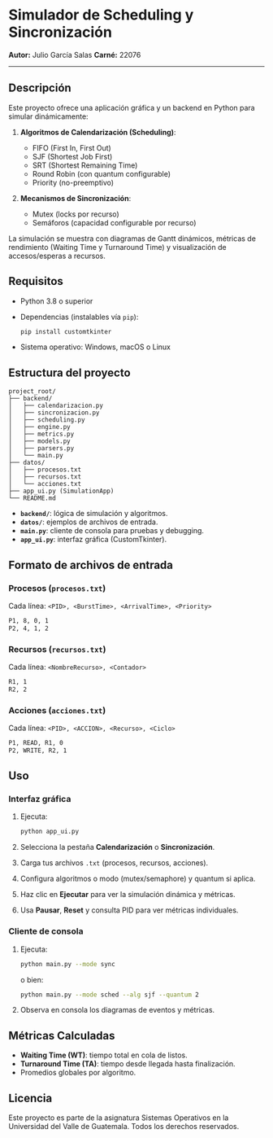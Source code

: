 # Simulador de Scheduling y Sincronización

**Autor:** Julio García Salas
**Carné:** 22076

---

## Descripción

Este proyecto ofrece una aplicación gráfica y un backend en Python para simular dinámicamente:

1. **Algoritmos de Calendarización (Scheduling)**:

   * FIFO (First In, First Out)
   * SJF (Shortest Job First)
   * SRT (Shortest Remaining Time)
   * Round Robin (con quantum configurable)
   * Priority (no-preemptivo)

2. **Mecanismos de Sincronización**:

   * Mutex (locks por recurso)
   * Semáforos (capacidad configurable por recurso)

La simulación se muestra con diagramas de Gantt dinámicos, métricas de rendimiento (Waiting Time y Turnaround Time) y visualización de accesos/esperas a recursos.

## Requisitos

* Python 3.8 o superior
* Dependencias (instalables vía `pip`):

  ```bash
  pip install customtkinter
  ```
* Sistema operativo: Windows, macOS o Linux

## Estructura del proyecto

```
project_root/
├── backend/
│   ├── calendarizacion.py
│   ├── sincronizacion.py
│   ├── scheduling.py
│   ├── engine.py
│   ├── metrics.py
│   ├── models.py
│   ├── parsers.py
│   └── main.py
├── datos/
│   ├── procesos.txt
│   ├── recursos.txt
│   └── acciones.txt
├── app_ui.py (SimulationApp)
└── README.md
```

* **`backend/`**: lógica de simulación y algoritmos.
* **`datos/`**: ejemplos de archivos de entrada.
* **`main.py`**: cliente de consola para pruebas y debugging.
* **`app_ui.py`**: interfaz gráfica (CustomTkinter).

## Formato de archivos de entrada

### Procesos (`procesos.txt`)

Cada línea: `<PID>, <BurstTime>, <ArrivalTime>, <Priority>`

```txt
P1, 8, 0, 1
P2, 4, 1, 2
```

### Recursos (`recursos.txt`)

Cada línea: `<NombreRecurso>, <Contador>`

```txt
R1, 1
R2, 2
```

### Acciones (`acciones.txt`)

Cada línea: `<PID>, <ACCION>, <Recurso>, <Ciclo>`

```txt
P1, READ, R1, 0
P2, WRITE, R2, 1
```

## Uso

### Interfaz gráfica

1. Ejecuta:

   ```bash
   python app_ui.py
   ```
2. Selecciona la pestaña **Calendarización** o **Sincronización**.
3. Carga tus archivos `.txt` (procesos, recursos, acciones).
4. Configura algoritmos o modo (mutex/semaphore) y quantum si aplica.
5. Haz clic en **Ejecutar** para ver la simulación dinámica y métricas.
6. Usa **Pausar**, **Reset** y consulta PID para ver métricas individuales.

### Cliente de consola

1. Ejecuta:

   ```bash
   python main.py --mode sync
   ```

   o bien:

   ```bash
   python main.py --mode sched --alg sjf --quantum 2
   ```
2. Observa en consola los diagramas de eventos y métricas.

## Métricas Calculadas

* **Waiting Time (WT)**: tiempo total en cola de listos.
* **Turnaround Time (TA)**: tiempo desde llegada hasta finalización.
* Promedios globales por algoritmo.

## Licencia

Este proyecto es parte de la asignatura Sistemas Operativos en la Universidad del Valle de Guatemala. Todos los derechos reservados.
